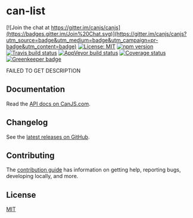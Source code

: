 # can-list

[![Join the chat at https://gitter.im/canjs/canjs](https://badges.gitter.im/Join%20Chat.svg)](https://gitter.im/canjs/canjs?utm_source=badge&utm_medium=badge&utm_campaign=pr-badge&utm_content=badge)
[![License: MIT](https://img.shields.io/badge/license-MIT-blue.svg)](https://github.com/canjs/can-list/blob/master/LICENSE.md)
[![npm version](https://badge.fury.io/js/can-list.svg)](https://www.npmjs.com/package/can-list)
[![Travis build status](https://travis-ci.org/canjs/can-list.svg?branch=master)](https://travis-ci.org/canjs/can-list)
[![AppVeyor build status](https://ci.appveyor.com/api/projects/status/github/canjs/can-list?branch=master&svg=true)](https://ci.appveyor.com/project/matthewp/can-list)
[![Coverage status](https://coveralls.io/repos/github/canjs/can-list/badge.svg?branch=master)](https://coveralls.io/github/canjs/can-list?branch=master)
[![Greenkeeper badge](https://badges.greenkeeper.io/canjs/can-list.svg)](https://greenkeeper.io/)

FAILED TO GET DESCRIPTION

## Documentation

Read the [API docs on CanJS.com](https://canjs.com/doc/can-list.html).

## Changelog

See the [latest releases on GitHub](https://github.com/canjs/can-list/releases).

## Contributing

The [contribution guide](https://github.com/canjs/can-list/blob/master/CONTRIBUTING.md) has information on getting help, reporting bugs, developing locally, and more.

## License

[MIT](https://github.com/canjs/can-list/blob/master/LICENSE.md)

